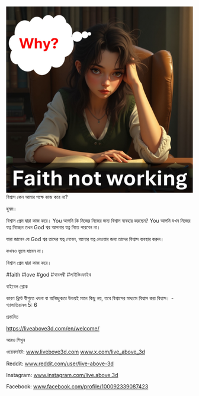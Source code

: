 ![Video cover image](../cover.jpeg)
বিশ্বাস কেন আমার পক্ষে কাজ করে না?

হুমম।

বিশ্বাস প্রেম দ্বারা কাজ করে। You আপনি কি নিজের নিজের জন্য বিশ্বাস ব্যবহার করছেন? You আপনি যখন নিজের যত্ন নিচ্ছেন তখন God শ্বর আপনার যত্ন নিতে পারবেন না।

যারা জানেন যে God শ্বর তাদের যত্ন নেবেন, অন্যের যত্ন নেওয়ার জন্য তাদের বিশ্বাস ব্যবহার করুন।

কখনও ভুলে যাবেন না।

বিশ্বাস প্রেম দ্বারা কাজ করে।

#faith #love #god #স্বাবলম্বী #লাইভিংফাইথ

বাইবেল শ্লোক

কারণ খ্রিস্ট যীশুতে খৎনা বা অনিচ্ছুকতা উভয়ই মানে কিছু নয়, তবে বিশ্বাসের মাধ্যমে বিশ্বাস করা বিশ্বাস। - গ্যালাতিয়ানস 5: 6


প্রস্তাবিত

https://liveabove3d.com/en/welcome/


আরও শিখুন

ওয়েবসাইট: www.livebove3d.com www.x.com/live_above_3d


Reddit: www.reddit.com/user/live-above-3d

Instagram: www.instagram.com/live.above.3d

Facebook: www.facebook.com/profile/100092339087423




